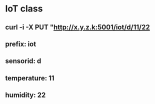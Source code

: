 # IoT class 

## curl -i -X PUT "http://x.y.z.k:5001/iot/d/11/22
## prefix: iot
## sensorid: d
## temperature: 11
## humidity: 22
